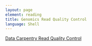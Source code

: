 ```yaml
---
layout: page
element: reading
title: Genomics Read Quality Control
language: Shell
---
```


[Data Carpentry Read Quality Control](https://datacarpentry.org/wrangling-genomics/02-quality-control/index.html)